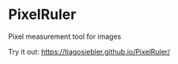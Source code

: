 # PixelRuler
Pixel measurement tool for images

Try it out: https://tiagosiebler.github.io/PixelRuler/
